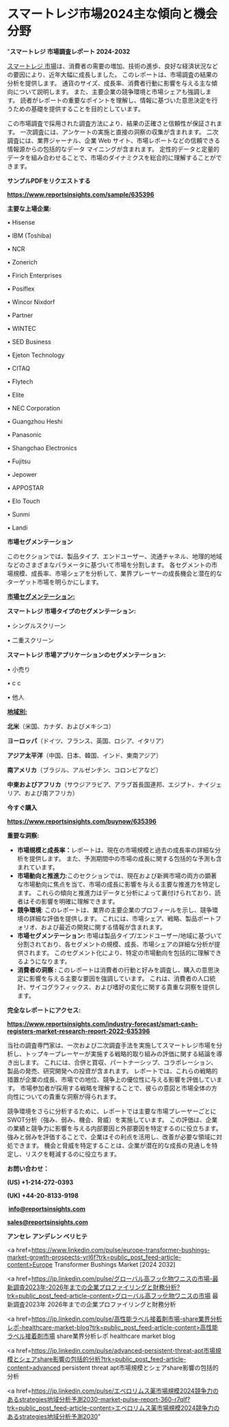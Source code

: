 # スマートレジ市場2024主な傾向と機会分野

"<strong>スマートレジ 市場調査レポート 2024-2032</strong>

<a href=https://www.reportsinsights.com/sample/635396>スマートレジ 市場</a>は、消費者の需要の増加、技術の進歩、良好な経済状況などの要因により、近年大幅に成長しました。 このレポートは、市場調査の結果の分析を提供します。 通貨のサイズ、成長率、消費者行動に影響を与える主な傾向について説明します。 また、主要企業の競争環境と市場シェアも強調します。 読者がレポートの重要なポイントを理解し、情報に基づいた意思決定を行うための基礎を提供することを目的としています。

この市場調査で採用された調査方法により、結果の正確さと信頼性が保証されます。 一次調査には、アンケートの実施と直接の洞察の収集が含まれます。 二次調査には、業界ジャーナル、企業 Web サイト、市場レポートなどの信頼できる情報源からの包括的なデータ マイニングが含まれます。 定性的データと定量的データを組み合わせることで、市場のダイナミクスを総合的に理解することができます。

<strong><b>サンプルPDFをリクエストする</b></strong>

<a href=https://www.reportsinsights.com/sample/635396><strong><u>https://www.reportsinsights.com/sample/635396</u></strong></a>

<strong>主要な上場企業:</strong>

• Hisense

• IBM (Toshiba)

• NCR

• Zonerich

• Firich Enterprises

• Posiflex

• Wincor Nixdorf

• Partner

• WINTEC

• SED Business

• Ejeton Technology

• CITAQ

• Flytech

• Elite

• NEC Corporation

• Guangzhou Heshi

• Panasonic

• Shangchao Electronics

• Fujitsu

• Jepower

• APPOSTAR

• Elo Touch

• Sunmi

• Landi

<strong>市場セグメンテーション</strong>

このセクションでは、製品タイプ、エンドユーザー、流通チャネル、地理的地域などのさまざまなパラメータに基づいて市場を分割します。 各セグメントの市場規模、成長率、市場シェアを分析して、業界プレーヤーの成長機会と潜在的なターゲット市場を明らかにします。

<strong><u>市場セグメンテーション</u></strong><strong><u>:</u></strong>

<strong>スマートレジ 市場タイプのセグメンテーション:</strong>

• シングルスクリーン

• 二重スクリーン

<strong>スマートレジ 市場アプリケーションのセグメンテーション:</strong>

• 小売り

• c c

• 他人

<strong><u>地域別</u></strong><strong><u>:</u></strong>

<strong>北米</strong>（米国、カナダ、およびメキシコ）

<strong>ヨーロッパ</strong>（ドイツ、フランス、英国、ロシア、イタリア）

<strong>アジア太平洋</strong>（中国、日本、韓国、インド、東南アジア）

<strong>南アメリカ</strong>（ブラジル、アルゼンチン、コロンビアなど）

<strong>中東およびアフリカ</strong>（サウジアラビア、アラブ首長国連邦、エジプト、ナイジェリア、および南アフリカ）

<strong>今すぐ購入</strong>

<a href=https://www.reportsinsights.com/buynow/635396><strong><u>https://www.reportsinsights.com/buynow/635396</u></strong></a>

<strong>重要な洞察:</strong>
<ul>
  <li><strong>市場規模と成長率：</strong>レポートは、現在の市場規模と過去の成長率の詳細な分析を提供します。 また、予測期間中の市場の成長に関する包括的な予測も含まれています。</li>
  <li><strong>市場動向と推進力:</strong>このセクションでは、現在および新興市場の両方の顕著な市場動向に焦点を当て、市場の成長に影響を与える主要な推進力を特定します。 これらの傾向と推進力はデータと分析によって裏付けられており、読者はその影響を明確に理解できます。</li>
  <li><strong>競争環境</strong>: このレポートは、業界の主要企業のプロフィールを示し、競争環境の詳細な評価を提供します。 これには、市場シェア、戦略、製品ポートフォリオ、および最近の開発に関する情報が含まれます。</li>
  <li><strong>市場セグメンテーション: </strong>市場は製品タイプ/エンドユーザー/地域に基づいて分割されており、各セグメントの規模、成長、市場シェアの詳細な分析が提供されます。 このセグメント化により、特定の市場動向を包括的に理解できるようになります。</li>
  <li><strong>消費者の洞察 : </strong>このレポートは消費者の行動と好みを調査し、購入の意思決定に影響を与える主要な要因を強調しています。 これは、消費者の人口統計、サイコグラフィックス、および嗜好の変化に関する貴重な洞察を提供します。</li>
</ul>
<strong>完全なレポートにアクセス:</strong>

<a href=https://www.reportsinsights.com/industry-forecast/smart-cash-registers-market-research-report-2022-635396><strong><u><b>https://www.reportsinsights.com/industry-forecast/smart-cash-registers-market-research-report-2022-635396</b></u></strong></a>

当社の調査専門家は、一次および二次調査手法を実施してスマートレジ市場を分析し、トップキープレーヤーが実施する戦略的取り組みの評価に関する結論を導き出します。 これには、合併と買収、パートナーシップ、コラボレーション、製品の発売、研究開発への投資が含まれます。 レポートでは、これらの戦略的措置が企業の成長、市場での地位、競争上の優位性に与える影響を評価しています。 市場参加者が採用する戦略を理解することで、彼らの意図と市場全体の方向性についての貴重な洞察が得られます。

競争環境をさらに分析するために、レポートでは主要な市場プレーヤーごとにSWOT分析（強み、弱み、機会、脅威）を実施しています。 この評価は、企業の業績と競争力に影響を与える内部要因と外部要因を特定するのに役立ちます。 強みと弱みを評価することで、企業はその利点を活用し、改善が必要な領域に対処できます。 機会と脅威を特定することは、企業が潜在的な成長の見通しを特定し、リスクを軽減するのに役立ちます。

<strong>お問い合わせ：</strong>

<strong>(US) +1-214-272-0393</strong>

<strong>(UK) +44-20-8133-9198</strong>

<strong> </strong><a href=info@reportsinsights.com><strong><u>info@reportsinsights.com</u></strong></a>

<a href=sales@reportsinsights.com><strong><u>sales@reportsinsights.com</u></strong></a>

<strong>アンセレ アンデレン ベリヒテ</strong>

<a href=https://www.linkedin.com/pulse/europe-transformer-bushings-market-growth-prospects-yrl6f?trk=public_post_feed-article-content>Europe Transformer Bushings Market [2024 2032]</a>

<a href=https://jp.linkedin.com/pulse/グローバル高フッ化物ワニスの市場-最新調査2023年-2026年までの企業プロファイリングと財務分析?trk=public_post_feed-article-content>グローバル高フッ化物ワニスの市場 最新調査2023年 2026年までの企業プロファイリングと財務分析</a>

<a href=https://jp.linkedin.com/pulse/高性能ラベル接着剤市場-share業界分析レポ-healthcare-market-blog?trk=public_post_feed-article-content>高性能ラベル接着剤市場 share業界分析レポ healthcare market blog</a>

<a href=https://jp.linkedin.com/pulse/advanced-persistent-threat-apt市場規模とシェアshare影響の包括的分析?trk=public_post_feed-article-content>advanced persistent threat apt市場規模とシェアshare影響の包括的分析</a>

<a href=https://jp.linkedin.com/pulse/エベロリムス薬市場規模2024競争力のあるstrategies地域分析予測2030-market-pulse-report-360-r7qlf?trk=public_post_feed-article-content>エベロリムス薬市場規模2024競争力のあるstrategies地域分析予測2030</a>"
